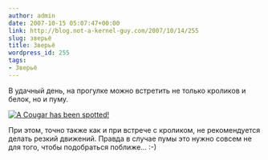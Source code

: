 ```yaml
---
author: admin
date: 2007-10-15 05:07:47+00:00
link: http://blog.not-a-kernel-guy.com/2007/10/14/255
slug: зверьё
title: Зверьё
wordpress_id: 255
tags:
- Зверьё
---
```


В удачный день, на прогулке можно встретить не только кроликов и белок, но и пуму.

[![A Cougar has been spotted!](/2007/10/cougar_warning.thumbnail.jpg)](/2007/10/cougar_warning.jpg)

При этом, точно также как и при встрече с кроликом, не рекомендуется делать резкий движений. Правда в случае пумы это нужно совсем не для того, чтобы подобраться поближе... :-)
